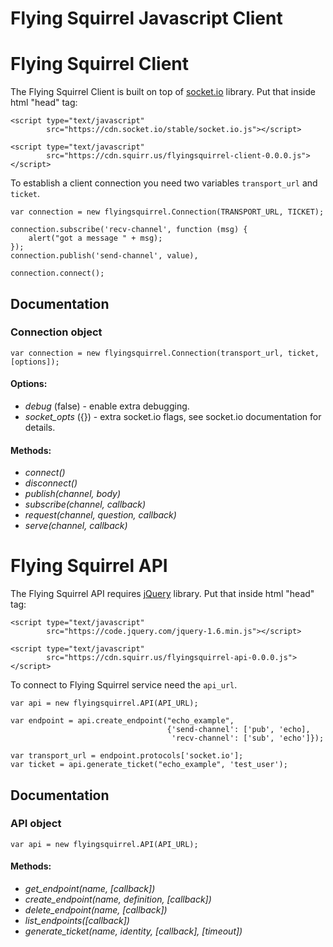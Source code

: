 Flying Squirrel Javascript Client
=================================


Flying Squirrel Client
======================

The Flying Squirrel Client is built on top of
[socket.io](https://github.com/LearnBoost/Socket.IO/) library. Put
that inside html "head" tag:

    <script type="text/javascript"
            src="https://cdn.socket.io/stable/socket.io.js"></script>

    <script type="text/javascript"
            src="https://cdn.squirr.us/flyingsquirrel-client-0.0.0.js"></script>


To establish a client connection you need two variables
`transport_url` and `ticket`.

    var connection = new flyingsquirrel.Connection(TRANSPORT_URL, TICKET);

    connection.subscribe('recv-channel', function (msg) {
        alert("got a message " + msg);
    });
    connection.publish('send-channel', value),

    connection.connect();


Documentation
-------------

### Connection object

    var connection = new flyingsquirrel.Connection(transport_url, ticket, [options]);

#### Options:

 - *debug* (false) - enable extra debugging.
 - *socket_opts* ({}) - extra socket.io flags, see socket.io documentation for details.

#### Methods:

 - *connect()*
 - *disconnect()*
 - *publish(channel, body)*
 - *subscribe(channel, callback)*
 - *request(channel, question, callback)*
 - *serve(channel, callback)*


Flying Squirrel API
===================

The Flying Squirrel API requires [jQuery](https://jquery.com/)
library. Put that inside html "head" tag:

    <script type="text/javascript"
            src="https://code.jquery.com/jquery-1.6.min.js"></script>

    <script type="text/javascript"
            src="https://cdn.squirr.us/flyingsquirrel-api-0.0.0.js"></script>


To connect to Flying Squirrel service need the `api_url`.

    var api = new flyingsquirrel.API(API_URL);

    var endpoint = api.create_endpoint("echo_example",
                                       {'send-channel': ['pub', 'echo],
                                        'recv-channel': ['sub', 'echo']});

    var transport_url = endpoint.protocols['socket.io'];
    var ticket = api.generate_ticket("echo_example", 'test_user');


Documentation
-------------

### API object

    var api = new flyingsquirrel.API(API_URL);

#### Methods:

 - *get_endpoint(name, [callback])*
 - *create_endpoint(name, definition, [callback])*
 - *delete_endpoint(name, [callback])*
 - *list_endpoints([callback])*
 - *generate_ticket(name, identity, [callback], [timeout])*

